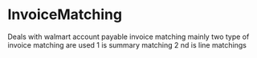 # InvoiceMatching
Deals with walmart account payable invoice matching 
mainly two type of invoice matching are used 1 is summary matching 2 nd is line matchings
